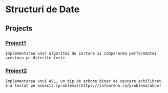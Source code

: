 # Structuri de Date

## Projects

### [Project1](Project1)

    Implementarea unor algoritmi de sortare si compararea performantei acestora pe diferite teste

### [Project2](Project2)

    Implementarea unui AVL, un tip de arbore binar de cautare echilibrat.
    S-a testat pe aceasta [problema](https://infoarena.ro/problema/abce)